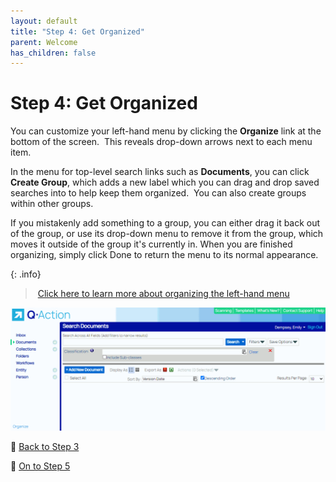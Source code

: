 ```yaml
---
layout: default
title: "Step 4: Get Organized"
parent: Welcome
has_children: false
---
```

# Step 4: Get Organized
You can customize your left-hand menu by clicking the **Organize** link at the bottom of the screen.  This reveals drop-down arrows next to each menu item.  

In the menu for top-level search links such as **Documents**, you can click **Create Group**, which adds a new label which you can drag and drop saved searches into to help keep them organized.  You can also create groups within other groups.  

If you mistakenly add something to a group, you can either drag it back out of the group, or use its drop-down menu to remove it from the group, which moves it outside of the group it's currently in. When you are finished organizing, simply click Done to return the menu to its normal appearance.

{: .info}
> [Click here to learn more about organizing the left-hand menu](/docs/performing-searches/saved-search/organizing-personal-and-org-saved-searches)


![](/assets/images/organize.gif)


 [Back to Step 3](/getting-started/3-inbox)

 [On to Step 5](/getting-started/5-profile)